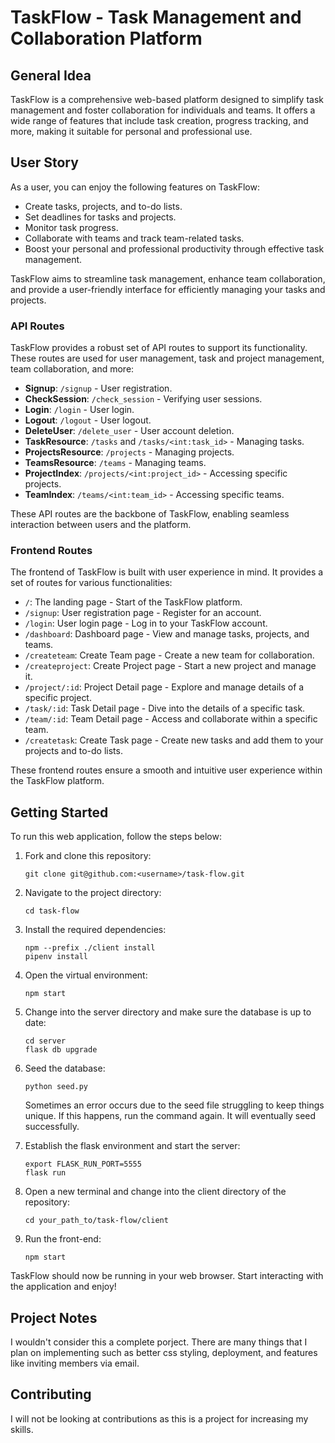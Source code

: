 # TaskFlow - Task Management and Collaboration Platform

## General Idea

TaskFlow is a comprehensive web-based platform designed to simplify task management and foster collaboration for individuals and teams. It offers a wide range of features that include task creation, progress tracking, and more, making it suitable for personal and professional use.

## User Story

As a user, you can enjoy the following features on TaskFlow:

- Create tasks, projects, and to-do lists.
- Set deadlines for tasks and projects.
- Monitor task progress.
- Collaborate with teams and track team-related tasks.
- Boost your personal and professional productivity through effective task management.

TaskFlow aims to streamline task management, enhance team collaboration, and provide a user-friendly interface for efficiently managing your tasks and projects.

### API Routes

TaskFlow provides a robust set of API routes to support its functionality. These routes are used for user management, task and project management, team collaboration, and more:

- **Signup**: `/signup` - User registration.
- **CheckSession**: `/check_session` - Verifying user sessions.
- **Login**: `/login` - User login.
- **Logout**: `/logout` - User logout.
- **DeleteUser**: `/delete_user` - User account deletion.
- **TaskResource**: `/tasks` and `/tasks/<int:task_id>` - Managing tasks.
- **ProjectsResource**: `/projects` - Managing projects.
- **TeamsResource**: `/teams` - Managing teams.
- **ProjectIndex**: `/projects/<int:project_id>` - Accessing specific projects.
- **TeamIndex**: `/teams/<int:team_id>` - Accessing specific teams.

These API routes are the backbone of TaskFlow, enabling seamless interaction between users and the platform.

### Frontend Routes

The frontend of TaskFlow is built with user experience in mind. It provides a set of routes for various functionalities:

- `/`: The landing page - Start of the TaskFlow platform.
- `/signup`: User registration page - Register for an account.
- `/login`: User login page - Log in to your TaskFlow account.
- `/dashboard`: Dashboard page - View and manage tasks, projects, and teams.
- `/createteam`: Create Team page - Create a new team for collaboration.
- `/createproject`: Create Project page - Start a new project and manage it.
- `/project/:id`: Project Detail page - Explore and manage details of a specific project.
- `/task/:id`: Task Detail page - Dive into the details of a specific task.
- `/team/:id`: Team Detail page - Access and collaborate within a specific team.
- `/createtask`: Create Task page - Create new tasks and add them to your projects and to-do lists.

These frontend routes ensure a smooth and intuitive user experience within the TaskFlow platform.

## Getting Started

To run this web application, follow the steps below:

1. Fork and clone this repository:

    ```shell
    git clone git@github.com:<username>/task-flow.git
    ```
2. Navigate to the project directory:

    ```shell
    cd task-flow
    ``` 
3. Install the required dependencies:

    ```shell
    npm --prefix ./client install
    pipenv install
    ```
4. Open the virtual environment:

    ```shell
    npm start
    ```
5. Change into the server directory and make sure the database is up to date:
    ```shell
    cd server
    flask db upgrade
    ```
6. Seed the database:
    ```shell
    python seed.py
    ```
    Sometimes an error occurs due to the seed file struggling to keep things unique. If this happens, run the
    command again. It will eventually seed successfully.

7. Establish the flask environment and start the server:
    ```shell
    export FLASK_RUN_PORT=5555
    flask run
    ```
8. Open a new terminal and change into the client directory of the repository:

    ```shell
    cd your_path_to/task-flow/client
    ```
9. Run the front-end:

    ```shell
    npm start
    ```

TaskFlow should now be running in your web browser. Start interacting with the application and enjoy!

## Project Notes
I wouldn't consider this a complete porject. There are many things that I plan on implementing such as better css
styling, deployment, and features like inviting members via email. 

## Contributing

I will not be looking at contributions as this is a project for increasing my skills.
